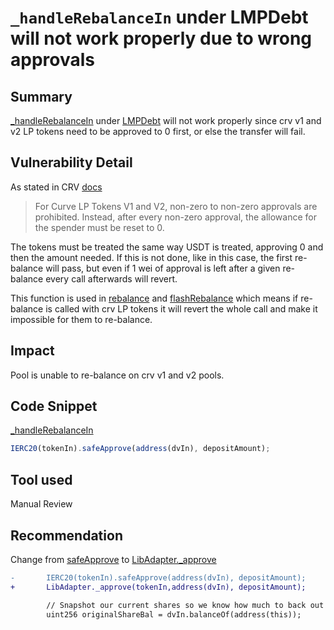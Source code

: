 # `_handleRebalanceIn` under **LMPDebt** will not work properly due to wrong approvals

## Summary
[_handleRebalanceIn](https://github.com/sherlock-audit/2023-06-tokemak/blob/main/v2-core-audit-2023-07-14/src/vault/libs/LMPDebt.sol#L327) under [LMPDebt](https://github.com/sherlock-audit/2023-06-tokemak/blob/main/v2-core-audit-2023-07-14/src/vault/libs/LMPDebt.sol) will not work properly since crv v1 and v2 LP tokens need to be approved to 0 first, or else the transfer will fail.

## Vulnerability Detail
As stated in CRV [docs](https://curve.readthedocs.io/exchange-lp-tokens.html?highlight=lp#curve-token-v2)
> For Curve LP Tokens V1 and V2, non-zero to non-zero approvals are prohibited. Instead, after every non-zero approval, the allowance for the spender must be reset to 0.

The tokens must be treated the same way USDT is treated, approving 0 and then the amount needed. If this is not done, like in this case, the first re-balance will pass, but even if 1 wei of approval is left after a given re-balance every call afterwards will revert.

This function is used in [rebalance](https://github.com/sherlock-audit/2023-06-tokemak/blob/main/v2-core-audit-2023-07-14/src/vault/LMPVault.sol#L691-L704) and [flashRebalance](https://github.com/sherlock-audit/2023-06-tokemak/blob/main/v2-core-audit-2023-07-14/src/vault/LMPVault.sol#L707-L728) which means if re-balance is called with crv LP tokens it will revert the whole call and make it impossible for them to re-balance.

## Impact
Pool is unable to re-balance on crv v1 and v2 pools.

## Code Snippet
[_handleRebalanceIn](https://github.com/sherlock-audit/2023-06-tokemak/blob/main/v2-core-audit-2023-07-14/src/vault/libs/LMPDebt.sol#L327)
```jsx
IERC20(tokenIn).safeApprove(address(dvIn), depositAmount);
```
## Tool used

Manual Review

## Recommendation
Change from [safeApprove](https://github.com/sherlock-audit/2023-06-tokemak/blob/main/v2-core-audit-2023-07-14/src/vault/libs/LMPDebt.sol#L327) to [LibAdapter._approve](https://github.com/sherlock-audit/2023-06-tokemak/blob/main/v2-core-audit-2023-07-14/src/libs/LibAdapter.sol#L19-L25)

```diff
-       IERC20(tokenIn).safeApprove(address(dvIn), depositAmount);
+       LibAdapter._approve(tokenIn,address(dvIn), depositAmount);

        // Snapshot our current shares so we know how much to back out
        uint256 originalShareBal = dvIn.balanceOf(address(this));
        
```